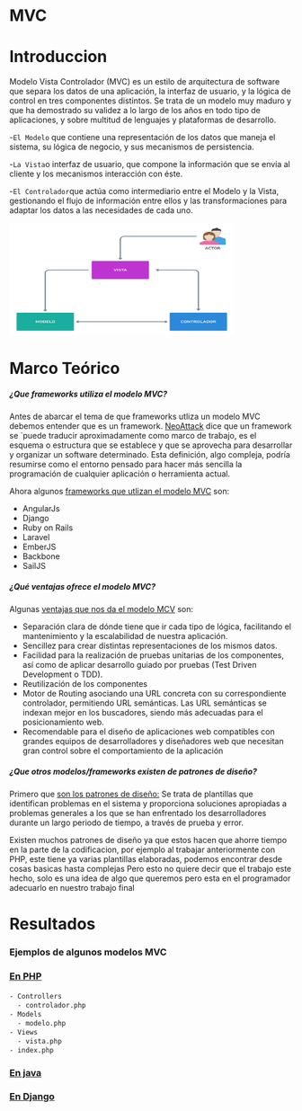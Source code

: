 # MVC

# Introduccion

Modelo Vista Controlador (MVC) es un estilo de arquitectura de software que separa los datos de una aplicación, la interfaz de usuario, y la lógica de control en tres componentes distintos. Se trata de un modelo muy maduro y que ha demostrado su validez a lo largo de los años en todo tipo de aplicaciones, y sobre multitud de lenguajes y plataformas de desarrollo.

-`El Modelo` que contiene una representación de los datos que maneja el sistema, su lógica de negocio, y sus mecanismos de persistencia.

-`La Vista`o interfaz de usuario, que compone la información que se envía al cliente y los mecanismos interacción con éste.

-`El Controlador`que actúa como intermediario entre el Modelo y la Vista, gestionando el flujo de información entre ellos y las transformaciones para adaptar los datos a las necesidades de cada uno.

<img height="200" width="400" src="Vista.png"> 

# Marco Teórico

##### ¿Que frameworks utiliza el modelo MVC?

Antes de abarcar el tema de que frameworks utliza un modelo MVC debemos entender que es un framework. [NeoAttack](https://neoattack.com/neowiki/framework/) dice que un framework se `puede traducir aproximadamente como marco de trabajo, es el esquema o estructura que se establece y que se aprovecha para desarrollar y organizar un software determinado. Esta definición, algo compleja, podría resumirse como el entorno pensado para hacer más sencilla la programación de cualquier aplicación o herramienta actual.

Ahora algunos [frameworks que utlizan el modelo MVC](https://codigofacilito.com/articulos/mvc-model-view-controller-explicado) son:
* AngularJs
* Django
* Ruby on Rails
* Laravel
* EmberJS
* Backbone
* SailJS

##### ¿Qué ventajas ofrece el modelo MVC?

Algunas [ventajas que nos da el modelo MCV](https://marketiweb.com/empresa/blog/item/114-que-es-la-arquitectura-mvc-y-cuales-son-sus-ventajas#:~:text=Entre%20las%20principales%20ventajas%20que,representaciones%20de%20los%20mismos%20datos.) son:

* Separación clara de dónde tiene que ir cada tipo de lógica, facilitando el mantenimiento y la escalabilidad de nuestra aplicación.
* Sencillez para crear distintas representaciones de los mismos datos.
* Facilidad para la realización de pruebas unitarias de los componentes, así como de aplicar desarrollo guiado por pruebas (Test Driven Development o TDD).
* Reutilización de los componentes
* Motor de Routing asociando una URL concreta con su correspondiente controlador, permitiendo URL semánticas. Las URL semánticas se indexan mejor en los buscadores, siendo más adecuadas para el posicionamiento web.
* Recomendable para el diseño de aplicaciones web compatibles con grandes equipos de desarrolladores y diseñadores web que necesitan gran control sobre el comportamiento de la aplicación

##### ¿Que otros modelos/frameworks existen de patrones de diseño?

Primero que [son los patrones de diseño:](https://profile.es/blog/patrones-de-diseno-de-software/) Se trata de plantillas que identifican problemas en el sistema y proporciona soluciones apropiadas a problemas generales a los que se han enfrentado los desarrolladores durante un largo periodo de tiempo, a través de prueba y error.

Existen muchos patrones de diseño ya que estos hacen que ahorre tiempo en la parte de la codificacion, por ejemplo al trabajar anteriormente con PHP, este tiene ya varias plantillas elaboradas, podemos encontrar desde cosas basicas hasta complejas
Pero esto no quiere decir que el trabajo este hecho, solo es una idea de algo que queremos pero esta en el programador adecuarlo en nuestro trabajo final

# Resultados

### Ejemplos de algunos modelos MVC

### [En PHP](https://github.com/290119ali/TECNM/tree/master/MVC-1/PHP%20MVC)
    - Controllers
      - controlador.php
    - Models
      - modelo.php
    - Views
      - vista.php
    - index.php

### [En java]()


### [En Django]()










